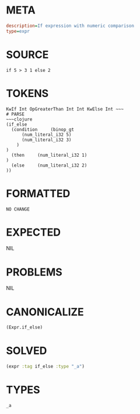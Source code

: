 # META
~~~ini
description=If expression with numeric comparison
type=expr
~~~
# SOURCE
~~~roc
if 5 > 3 1 else 2
~~~
# TOKENS
~~~text
KwIf Int OpGreaterThan Int Int KwElse Int ~~~
# PARSE
~~~clojure
(if_else
  (condition     (binop_gt
      (num_literal_i32 5)
      (num_literal_i32 3)
    )
)
  (then     (num_literal_i32 1)
)
  (else     (num_literal_i32 2)
))
~~~
# FORMATTED
~~~roc
NO CHANGE
~~~
# EXPECTED
NIL
# PROBLEMS
NIL
# CANONICALIZE
~~~clojure
(Expr.if_else)
~~~
# SOLVED
~~~clojure
(expr :tag if_else :type "_a")
~~~
# TYPES
~~~roc
_a
~~~
